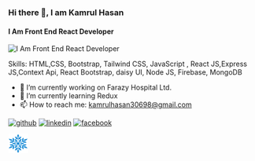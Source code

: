 ### Hi there 👋, I am Kamrul Hasan
#### I Am Front End React Developer
![I Am Front End React Developer](https://i.ibb.co/ngMQBzJ/306621775-2517271688415566-3553410359652747653-n.jpg)


Skills: HTML,CSS, Bootstrap, Tailwind CSS, JavaScript , React JS,Express JS,Context Api, React Bootstrap, daisy UI, Node JS, Firebase, MongoDB

- 🔭 I’m currently working on Farazy Hospital Ltd. 
- 🌱 I’m currently learning Redux 
- 📫 How to reach me: kamrulhasan30698@gmail.com 


[<img src='https://cdn.jsdelivr.net/npm/simple-icons@3.0.1/icons/github.svg' alt='github' height='40'>](https://github.com/https://github.com/skhasancse18344)  [<img src='https://cdn.jsdelivr.net/npm/simple-icons@3.0.1/icons/linkedin.svg' alt='linkedin' height='40'>](https://www.linkedin.com/in/https://www.linkedin.com/in/kamrul-hasan30698//)  [<img src='https://cdn.jsdelivr.net/npm/simple-icons@3.0.1/icons/facebook.svg' alt='facebook' height='40'>](https://www.facebook.com/https://www.facebook.com/Skhasan789/)  

<a href='https://archiveprogram.github.com/'><img src='https://raw.githubusercontent.com/acervenky/animated-github-badges/master/assets/acbadge.gif' width='40' height='40'></a> 

 
